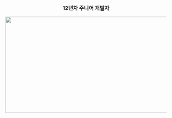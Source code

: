 <div align="center">
  
### <a href="https://www.solve-nyang.com" style="text-decoration: none; color: inherit;">12년차 주니어 개발자</a>

<a href="https://solved.ac/profile/yklovejesus">
  <img src="https://api.solve-nyang.com/compose/yklovejesus" width="600" height="300"/>
</a>

</div>
